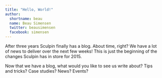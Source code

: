 ```yaml
---
title: "Hello, World!"
author:
  shortname: beau
  name: Beau Simensen
  twitter: beausimensen
  facebook: simensen
---
```


After three years Sculpin finally has a blog. About time, right? We have a lot of news to deliver over the next few weeks! This is just the beginning of the changes Sculpin has in store for 2015.

Now that we have a blog, what would you like to see us write about? Tips and tricks? Case studies? News? Events?
